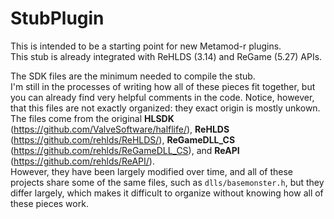 # StubPlugin

This is intended to be a starting point for new Metamod-r plugins.<br/>
This stub is already integrated with ReHLDS (3.14) and ReGame (5.27) APIs.

The SDK files are the minimum needed to compile the stub.<br/>
I'm still in the processes of writing how all of these pieces fit together, but you can already find very helpful comments in the code. Notice, however, that this files are not exactly organized: they exact origin is mostly unkown.<br/>
The files come from the original **HLSDK** (https://github.com/ValveSoftware/halflife/), **ReHLDS** (https://github.com/rehlds/ReHLDS/), **ReGameDLL_CS** (https://github.com/rehlds/ReGameDLL_CS), and **ReAPI** (https://github.com/rehlds/ReAPI/).<br/>
However, they have been largely modified over time, and all of these projects share some of the same files, such as `dlls/basemonster.h`, but they differ largely, which makes it difficult to organize without knowing how all of these pieces work.

